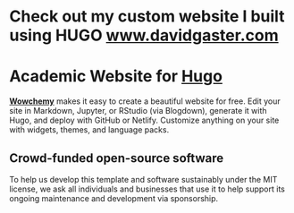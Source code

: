 # Check out my custom website I built using HUGO www.davidgaster.com

# Academic Website for [Hugo](https://github.com/gohugoio/hugo)

[**Wowchemy**](https://wowchemy.com) makes it easy to create a beautiful website for free. Edit your site in Markdown, Jupyter, or RStudio (via Blogdown), generate it with Hugo, and deploy with GitHub or Netlify. Customize anything on your site with widgets, themes, and language packs.

## Crowd-funded open-source software

To help us develop this template and software sustainably under the MIT license, we ask all individuals and businesses that use it to help support its ongoing maintenance and development via sponsorship.
